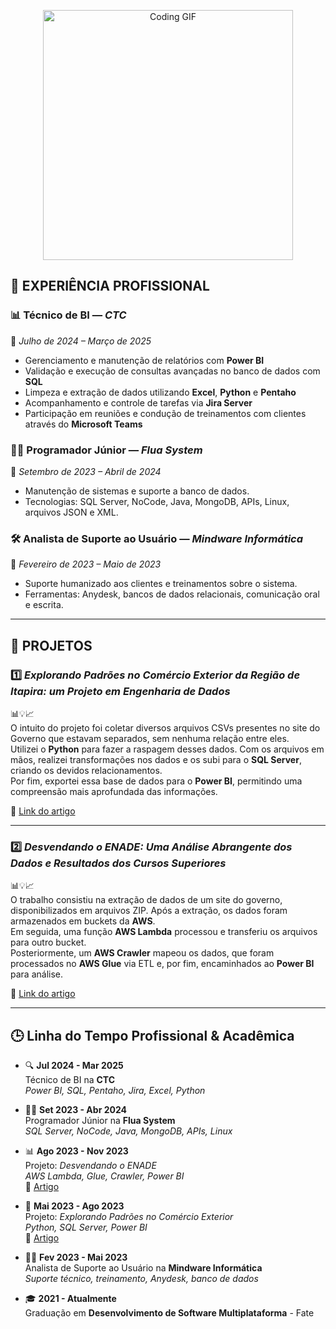 <p align="center">
  <img src="https://i.pinimg.com/originals/21/11/61/21116158daaeb1459b4ec0758505e1ad.gif" 
       alt="Coding GIF" 
       width="400"/>
</p>




## 💼 EXPERIÊNCIA PROFISSIONAL

### 📊 Técnico de BI — *CTC*  
📅 *Julho de 2024 – Março de 2025*  
- Gerenciamento e manutenção de relatórios com **Power BI**  
- Validação e execução de consultas avançadas no banco de dados com **SQL**  
- Limpeza e extração de dados utilizando **Excel**, **Python** e **Pentaho**  
- Acompanhamento e controle de tarefas via **Jira Server**  
- Participação em reuniões e condução de treinamentos com clientes através do **Microsoft Teams**

### 👨‍💻 Programador Júnior — *Flua System*  
📅 *Setembro de 2023 – Abril de 2024*  
- Manutenção de sistemas e suporte a banco de dados.  
- Tecnologias: SQL Server, NoCode, Java, MongoDB, APIs, Linux, arquivos JSON e XML.

### 🛠️ Analista de Suporte ao Usuário — *Mindware Informática*  
📅 *Fevereiro de 2023 – Maio de 2023*  
- Suporte humanizado aos clientes e treinamentos sobre o sistema.  
- Ferramentas: Anydesk, bancos de dados relacionais, comunicação oral e escrita.

---

## 🔬 PROJETOS

### 1️⃣ *Explorando Padrões no Comércio Exterior da Região de Itapira: um Projeto em Engenharia de Dados*  
📊💡📈  
O intuito do projeto foi coletar diversos arquivos CSVs presentes no site do Governo que estavam separados, sem nenhuma relação entre eles.  
Utilizei o **Python** para fazer a raspagem desses dados. Com os arquivos em mãos, realizei transformações nos dados e os subi para o **SQL Server**, criando os devidos relacionamentos.  
Por fim, exportei essa base de dados para o **Power BI**, permitindo uma compreensão mais aprofundada das informações.  

🔗 [Link do artigo](https://zenodo.org/records/13363294)

---

### 2️⃣ *Desvendando o ENADE: Uma Análise Abrangente dos Dados e Resultados dos Cursos Superiores*  
📊💡📈  
O trabalho consistiu na extração de dados de um site do governo, disponibilizados em arquivos ZIP. Após a extração, os dados foram armazenados em buckets da **AWS**.  
Em seguida, uma função **AWS Lambda** processou e transferiu os arquivos para outro bucket.  
Posteriormente, um **AWS Crawler** mapeou os dados, que foram processados no **AWS Glue** via ETL e, por fim, encaminhados ao **Power BI** para análise.

🔗 [Link do artigo](https://zenodo.org/records/14563514)

---

## 🕒 Linha do Tempo Profissional & Acadêmica

- 🔍 **Jul 2024 - Mar 2025**  
  Técnico de BI na **CTC**  
  *Power BI, SQL, Pentaho, Jira, Excel, Python*

- 👨‍💻 **Set 2023 - Abr 2024**  
  Programador Júnior na **Flua System**  
  *SQL Server, NoCode, Java, MongoDB, APIs, Linux*

- 📊 **Ago 2023 - Nov 2023**  
  Projeto: *Desvendando o ENADE*  
  *AWS Lambda, Glue, Crawler, Power BI*  
  🔗 [Artigo](https://zenodo.org/records/14563514)

- 🧪 **Mai 2023 - Ago 2023**  
  Projeto: *Explorando Padrões no Comércio Exterior*  
  *Python, SQL Server, Power BI*  
  🔗 [Artigo](https://zenodo.org/records/13363294)

- 👨‍🔧 **Fev 2023 - Mai 2023**  
  Analista de Suporte ao Usuário na **Mindware Informática**  
  *Suporte técnico, treinamento, Anydesk, banco de dados*

- 🎓 **2021 - Atualmente**  
  Graduação em **Desenvolvimento de Software Multiplataforma** - Fate
